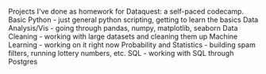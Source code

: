 Projects I've done as homework for Dataquest: a self-paced codecamp.
Basic Python - just general python scripting, getting to learn the basics
Data Analysis/Vis - going through pandas, numpy, matplotlib, seaborn
Data Cleaning - working with large datasets and cleaning them up
Machine Learning - working on it right now
Probability and Statistics - building spam filters, running lottery numbers, etc.
SQL - working with SQL through Postgres
